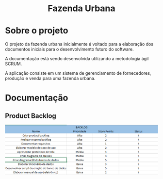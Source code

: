 <h1 align="center"> Fazenda Urbana </h1>

# Sobre o projeto

O projeto da fazenda urbana inicialmente é voltado para a elaboração dos documentos iniciais para o desenvolvimento futuro do software.

A documentação está sendo desenvolvida utilizando a metodologia ágil SCRUM.

A aplicação consiste em um sistema de gerenciamento de fornecedores, produção e venda para uma fazenda urbana.

# Documentação

## Product Backlog


   ![Product-Backlog](https://github.com/Kaiquemarques00/Fazenda_urbana_2/blob/main/Product_Backlog/v2.0/Product_backlog.png) 
   
